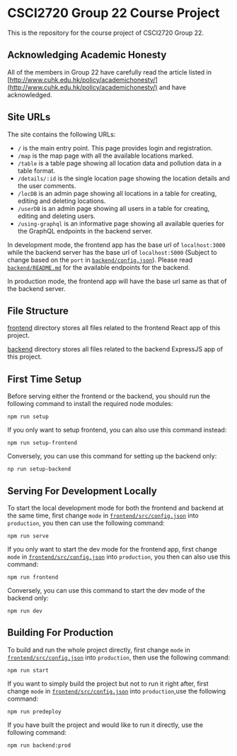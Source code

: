 # CSCI2720 Group 22 Course Project

This is the repository for the course project of CSCI2720 Group 22. 

## Acknowledging Academic Honesty

All of the members in Group 22 have carefully read the article listed in [http://www.cuhk.edu.hk/policy/academichonesty/](http://www.cuhk.edu.hk/policy/academichonesty/) and have acknowledged.

## Site URLs

The site contains the following URLs:

- `/` is the main entry point. This page provides login and registration.
- `/map` is the map page with all the available locations marked.
- `/table` is a table page showing all location data and pollution data in a table format.
- `/details/:id` is the single location page showing the location details and the user comments.
- `/locDB` is an admin page showing all locations in a table for creating, editing and deleting locations.
- `/userDB` is an admin page showing all users in a table for creating, editing and deleting users.
- `/using-graphql` is an informative page showing all available queries for the GraphQL endpoints in the backend server.

In development mode, the frontend app has the base url of `localhost:3000` while the backend server has the base url of `localhost:5000` (Subject to change based on the `port` in [`backend/config.json`](backend/config.json)). Please read [`backend/README.md`](backend/README.md) for the available endpoints for the backend.

In production mode, the frontend app will have the base url same as that of the backend server.

## File Structure

[frontend](frontend) directory stores all files related to the frontend React app of this project.

[backend](backend) directory stores all files related to the backend ExpressJS app of this project.

## First Time Setup

Before serving either the frontend or the backend, you should run the following command to install the required node modules:

`npm run setup`

If you only want to setup frontend, you can also use this command instead:

`npm run setup-frontend`

Conversely, you can use this command for setting up the backend only:

`np run setup-backend`

## Serving For Development Locally

To start the local development mode for both the frontend and backend at the same time, first change `mode` in [`frontend/src/config.json`](frontend/src/config.json) into `production`, you then can use the following command:

`npm run serve`

If you only want to start the dev mode for the frontend app, first change `mode` in [`frontend/src/config.json`](frontend/src/config.json) into `production`, you then can also use this command:

`npm run frontend`

Conversely, you can use this command to start the dev mode of the backend only:

`npm run dev`

## Building For Production

To build and run the whole project directly, first change `mode` in [`frontend/src/config.json`](frontend/src/config.json) into `production`, then use the following command:

`npm run start`

If you want to simply build the project but not to run it right after, first change `mode` in [`frontend/src/config.json`](frontend/src/config.json) into `production`,use the following command:

`npm run predeploy`

If you have built the project and would like to run it directly, use the following command:

`npm run backend:prod`
